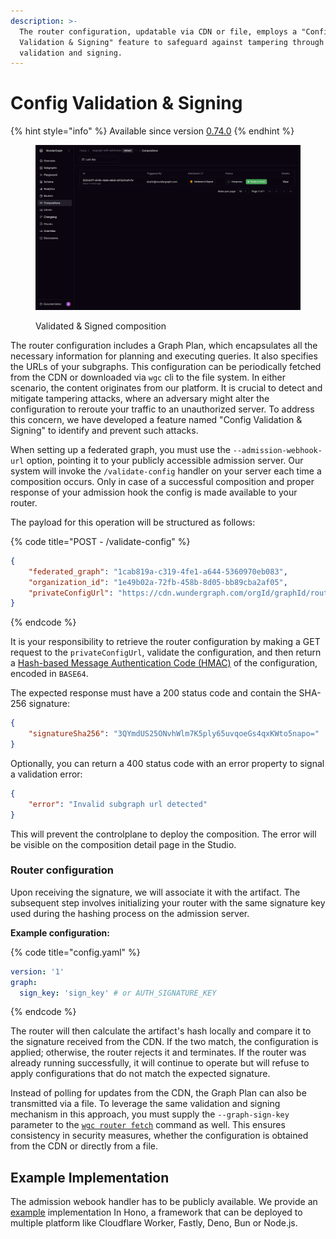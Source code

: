 ```yaml
---
description: >-
  The router configuration, updatable via CDN or file, employs a "Config
  Validation & Signing" feature to safeguard against tampering through external
  validation and signing.
---
```


# Config Validation & Signing

{% hint style="info" %}
Available since version [0.74.0](https://github.com/wundergraph/cosmo/releases/tag/router%400.74.0)
{% endhint %}

<figure><img src="../../.gitbook/assets/cosmo.wundergraph.com_wundergraph_default_graph_mygraph-with-admission_compositions (2).png" alt=""><figcaption><p>Validated &#x26; Signed composition</p></figcaption></figure>

The router configuration includes a Graph Plan, which encapsulates all the necessary information for planning and executing queries. It also specifies the URLs of your subgraphs. This configuration can be periodically fetched from the CDN or downloaded via `wgc` cli to the file system. In either scenario, the content originates from our platform. It is crucial to detect and mitigate tampering attacks, where an adversary might alter the configuration to reroute your traffic to an unauthorized server. To address this concern, we have developed a feature named "Config Validation & Signing" to identify and prevent such attacks.

When setting up a federated graph, you must use the `--admission-webhook-url` option, pointing it to your publicly accessible admission server. Our system will invoke the `/validate-config` handler on your server each time a composition occurs. Only in case of a successful composition and proper response of your admission hook the config is made available to your router.

The payload for this operation will be structured as follows:

{% code title="POST - /validate-config" %}
```json
{
    "federated_graph": "1cab819a-c319-4fe1-a644-5360970eb083",
    "organization_id": "1e49b02a-72fb-458b-8d05-bb89cba2af05",
    "privateConfigUrl": "https://cdn.wundergraph.com/orgId/graphId/routerconfigs/draft.json?token=..."
}
```
{% endcode %}

It is your responsibility to retrieve the router configuration by making a GET request to the `privateConfigUrl`, validate the configuration, and then return a [Hash-based Message Authentication Code (HMAC)](https://en.wikipedia.org/wiki/HMAC) of the configuration, encoded in `BASE64`.

The expected response must have a 200 status code and contain the SHA-256 signature:

```json
{
    "signatureSha256": "3QYmdUS25ONvhWlm7K5ply65uvqoeGs4qxKWto5napo="
}
```

Optionally, you can return a 400 status code with an error property to signal a validation error:

```json
{
    "error": "Invalid subgraph url detected"
}
```

This will prevent the controlplane to deploy the composition. The error will be visible on the composition detail page in the Studio.

### Router configuration

Upon receiving the signature, we will associate it with the artifact. The subsequent step involves initializing your router with the same signature key used during the hashing process on the admission server.

**Example configuration:**

{% code title="config.yaml" %}
```yaml
version: '1'
graph: 
  sign_key: 'sign_key' # or AUTH_SIGNATURE_KEY 
```
{% endcode %}

The router will then calculate the artifact's hash locally and compare it to the signature received from the CDN. If the two match, the configuration is applied; otherwise, the router rejects it and terminates. If the router was already running successfully, it will continue to operate but will refuse to apply configurations that do not match the expected signature.

Instead of polling for updates from the CDN, the Graph Plan can also be transmitted via a file. To leverage the same validation and signing mechanism in this approach, you must supply the `--graph-sign-key` parameter to the [`wgc router fetch`](../../cli/router/fetch.md) command as well. This ensures consistency in security measures, whether the configuration is obtained from the CDN or directly from a file.

## Example Implementation

The admission webook handler has to be publicly available. We provide an [example](https://github.com/wundergraph/cosmo/tree/main/admission-server) implementation In Hono, a framework that can be deployed to multiple platform like Cloudflare Worker, Fastly, Deno, Bun or Node.js.

